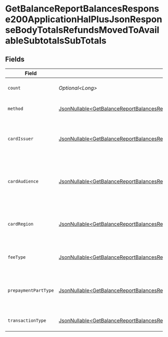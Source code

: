 # GetBalanceReportBalancesResponse200ApplicationHalPlusJsonResponseBodyTotalsRefundsMovedToAvailableSubtotalsSubTotals


## Fields

| Field                                                                                                                                                                                                                                                                                                    | Type                                                                                                                                                                                                                                                                                                     | Required                                                                                                                                                                                                                                                                                                 | Description                                                                                                                                                                                                                                                                                              | Example                                                                                                                                                                                                                                                                                                  |
| -------------------------------------------------------------------------------------------------------------------------------------------------------------------------------------------------------------------------------------------------------------------------------------------------------- | -------------------------------------------------------------------------------------------------------------------------------------------------------------------------------------------------------------------------------------------------------------------------------------------------------- | -------------------------------------------------------------------------------------------------------------------------------------------------------------------------------------------------------------------------------------------------------------------------------------------------------- | -------------------------------------------------------------------------------------------------------------------------------------------------------------------------------------------------------------------------------------------------------------------------------------------------------- | -------------------------------------------------------------------------------------------------------------------------------------------------------------------------------------------------------------------------------------------------------------------------------------------------------- |
| `count`                                                                                                                                                                                                                                                                                                  | *Optional\<Long>*                                                                                                                                                                                                                                                                                        | :heavy_minus_sign:                                                                                                                                                                                                                                                                                       | Number of transactions of this type                                                                                                                                                                                                                                                                      | 50                                                                                                                                                                                                                                                                                                       |
| `method`                                                                                                                                                                                                                                                                                                 | [JsonNullable\<GetBalanceReportBalancesResponse200ApplicationHalPlusJsonResponseBodyTotalsRefundsMovedToAvailableSubtotalsMethod>](../../models/operations/GetBalanceReportBalancesResponse200ApplicationHalPlusJsonResponseBodyTotalsRefundsMovedToAvailableSubtotalsMethod.md)                         | :heavy_minus_sign:                                                                                                                                                                                                                                                                                       | Payment type of the transactions                                                                                                                                                                                                                                                                         | creditcard                                                                                                                                                                                                                                                                                               |
| `cardIssuer`                                                                                                                                                                                                                                                                                             | [JsonNullable\<GetBalanceReportBalancesResponse200ApplicationHalPlusJsonResponseBodyTotalsRefundsMovedToAvailableSubtotalsCardIssuer>](../../models/operations/GetBalanceReportBalancesResponse200ApplicationHalPlusJsonResponseBodyTotalsRefundsMovedToAvailableSubtotalsCardIssuer.md)                 | :heavy_minus_sign:                                                                                                                                                                                                                                                                                       | In case of payments transactions with card, the card issuer will be available                                                                                                                                                                                                                            | amex                                                                                                                                                                                                                                                                                                     |
| `cardAudience`                                                                                                                                                                                                                                                                                           | [JsonNullable\<GetBalanceReportBalancesResponse200ApplicationHalPlusJsonResponseBodyTotalsRefundsMovedToAvailableSubtotalsCardAudience>](../../models/operations/GetBalanceReportBalancesResponse200ApplicationHalPlusJsonResponseBodyTotalsRefundsMovedToAvailableSubtotalsCardAudience.md)             | :heavy_minus_sign:                                                                                                                                                                                                                                                                                       | In case of payments trnsactions with card, the card audience will be available.                                                                                                                                                                                                                          | other                                                                                                                                                                                                                                                                                                    |
| `cardRegion`                                                                                                                                                                                                                                                                                             | [JsonNullable\<GetBalanceReportBalancesResponse200ApplicationHalPlusJsonResponseBodyTotalsRefundsMovedToAvailableSubtotalsCardRegion>](../../models/operations/GetBalanceReportBalancesResponse200ApplicationHalPlusJsonResponseBodyTotalsRefundsMovedToAvailableSubtotalsCardRegion.md)                 | :heavy_minus_sign:                                                                                                                                                                                                                                                                                       | In case of payments transactions with card, the card region will be available.                                                                                                                                                                                                                           | domestic                                                                                                                                                                                                                                                                                                 |
| `feeType`                                                                                                                                                                                                                                                                                                | [JsonNullable\<GetBalanceReportBalancesResponse200ApplicationHalPlusJsonResponseBodyTotalsRefundsMovedToAvailableSubtotalsFeeType>](../../models/operations/GetBalanceReportBalancesResponse200ApplicationHalPlusJsonResponseBodyTotalsRefundsMovedToAvailableSubtotalsFeeType.md)                       | :heavy_minus_sign:                                                                                                                                                                                                                                                                                       | Present when the transaction represents a fee.                                                                                                                                                                                                                                                           | payment-fee                                                                                                                                                                                                                                                                                              |
| `prepaymentPartType`                                                                                                                                                                                                                                                                                     | [JsonNullable\<GetBalanceReportBalancesResponse200ApplicationHalPlusJsonResponseBodyTotalsRefundsMovedToAvailableSubtotalsPrepaymentPartType>](../../models/operations/GetBalanceReportBalancesResponse200ApplicationHalPlusJsonResponseBodyTotalsRefundsMovedToAvailableSubtotalsPrepaymentPartType.md) | :heavy_minus_sign:                                                                                                                                                                                                                                                                                       | Prepayment part: fee itself, reimbursement, discount, VAT or rounding compensation.                                                                                                                                                                                                                      | fee                                                                                                                                                                                                                                                                                                      |
| `transactionType`                                                                                                                                                                                                                                                                                        | [JsonNullable\<GetBalanceReportBalancesResponse200ApplicationHalPlusJsonResponseBodyTotalsRefundsMovedToAvailableSubtotalsTransactionType>](../../models/operations/GetBalanceReportBalancesResponse200ApplicationHalPlusJsonResponseBodyTotalsRefundsMovedToAvailableSubtotalsTransactionType.md)       | :heavy_minus_sign:                                                                                                                                                                                                                                                                                       | Represents the transaction type                                                                                                                                                                                                                                                                          | payment                                                                                                                                                                                                                                                                                                  |
